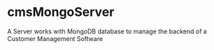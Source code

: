 # cmsMongoServer
A Server works with MongoDB database to manage the backend of a Customer Management Software   
